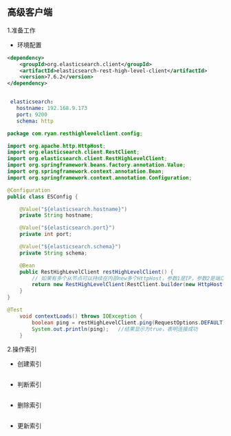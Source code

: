 ## 高级客户端

   1.准备工作
   
   - 环境配置
   
   ````xml
   <dependency>
       <groupId>org.elasticsearch.client</groupId>
       <artifactId>elasticsearch-rest-high-level-client</artifactId>
       <version>7.6.2</version>
   </dependency>
   ````

   ```yaml
   
    elasticsearch:
      hostname: 192.168.9.173
      port: 9200
      schema: http
   ```

   ```java
   package com.ryan.resthighlevelclient.config;
   
   import org.apache.http.HttpHost;
   import org.elasticsearch.client.RestClient;
   import org.elasticsearch.client.RestHighLevelClient;
   import org.springframework.beans.factory.annotation.Value;
   import org.springframework.context.annotation.Bean;
   import org.springframework.context.annotation.Configuration;
   
   @Configuration
   public class ESConfig {
   
       @Value("${elasticsearch.hostname}")
       private String hostname;
   
       @Value("${elasticsearch.port}")
       private int port;
   
       @Value("${elasticsearch.schema}")
       private String schema;
   
       @Bean
       public RestHighLevelClient restHighLevelClient() {
           // 如果有多个从节点可以持续在内部new多个HttpHost，参数1是IP，参数2是端口，参数3是通信协议
           return new RestHighLevelClient(RestClient.builder(new HttpHost(hostname, port, schema)));
       }
   }

   ```

   ```java
   @Test
       void contextLoads() throws IOException {
           boolean ping = restHighLevelClient.ping(RequestOptions.DEFAULT);
           System.out.println(ping);   //结果显示为true，表明连接成功
       }
   ```

   2.操作索引
   
   - 创建索引
   
   ```java

   ```
   
   - 判断索引
   
   ```java
   
   ```
   
   - 删除索引
   
   ```java
   
   ```
   
   - 更新索引
   
   ```java
   
   ```
   
   